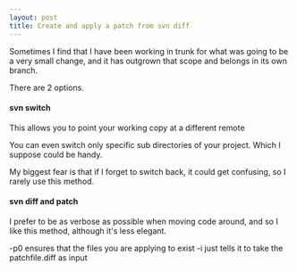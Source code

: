 ```yaml
---
layout: post
title: Create and apply a patch from svn diff
---
```


Sometimes I find that I have been working in trunk for what was going to be a very small change, and it has outgrown  that scope and belongs in its own branch.

There are 2 options.

#### svn switch

This allows you to point your working copy at a different remote 


You can even switch only specific sub directories of your project. Which I suppose could be handy.

My biggest fear is that if I forget to switch back, it could get confusing, so I rarely use this method.
 
#### svn diff and patch

I prefer to be as verbose as possible when moving code around, and so I like this method, although it's less elegant.



-p0 ensures that the files you are applying to exist
-i just tells it to take the patchfile.diff as input
